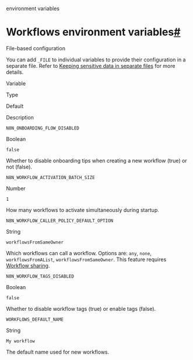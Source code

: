 environment variables

[](https://github.com/n8n-io/n8n-docs/edit/main/docs/hosting/configuration/environment-variables/workflows.md "Edit this page")

# Workflows environment variables[#](#workflows-environment-variables "Permanent link")

File-based configuration

You can add `_FILE` to individual variables to provide their configuration in a separate file. Refer to [Keeping sensitive data in separate files](../../configuration-methods/#keeping-sensitive-data-in-separate-files) for more details.

Variable

Type

Default

Description

`N8N_ONBOARDING_FLOW_DISABLED`

Boolean

`false`

Whether to disable onboarding tips when creating a new workflow (true) or not (false).

`N8N_WORKFLOW_ACTIVATION_BATCH_SIZE`

Number

`1`

How many workflows to activate simultaneously during startup.

`N8N_WORKFLOW_CALLER_POLICY_DEFAULT_OPTION`

String

`workflowsFromSameOwner`

Which workflows can call a workflow. Options are: `any`, `none`, `workflowsFromAList`, `workflowsFromSameOwner`. This feature requires [Workflow sharing](../../../../workflows/sharing/).

`N8N_WORKFLOW_TAGS_DISABLED`

Boolean

`false`

Whether to disable workflow tags (true) or enable tags (false).

`WORKFLOWS_DEFAULT_NAME`

String

`My workflow`

The default name used for new workflows.